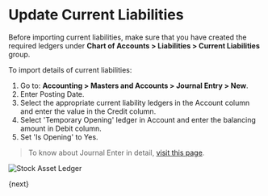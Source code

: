 <!-- add-breadcrumbs -->
# Update Current Liabilities

Before importing current liabilities, make sure that you have created the required ledgers under **Chart of Accounts > Liabilities > Current Liabilities** group.

To import details of current liabilities:

1. Go to: **Accounting > Masters and Accounts > Journal Entry > New**.
1. Enter Posting Date.
1. Select the appropriate current liability ledgers in the Account column and enter the value in the Credit column.
1. Select 'Temporary Opening' ledger in Account and enter the balancing amount in Debit column.
1. Set 'Is Opening' to Yes.

> To know about Journal Enter in detail, [visit this page](/docs/v13/user/manual/en/accounts/journal-entry).

<img class="screenshot" alt="Stock Asset Ledger" src="{{docs_base_url}}/assets/img/accounts/opening_balance_current_liabilities.png">


{next}
